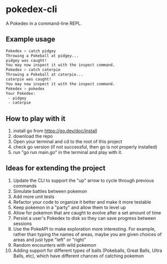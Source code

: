 # pokedex-cli

A Pokedex in a command-line REPL.

## Example usage

```bash
Pokedex > catch pidgey
Throwing a Pokeball at pidgey...
pidgey was caught!
You may now inspect it with the inspect command.
Pokedex > catch caterpie
Throwing a Pokeball at caterpie...
caterpie was caught!
You may now inspect it with the inspect command.
Pokedex > pokedex
Your Pokedex:
 - pidgey
 - caterpie
```

## How to play with it

1. install go from https://go.dev/doc/install
2. download the repo
3. Open your terminal and cd to the root of this project
4. check go version (if not successful, then go is not properly installed)
5. run "go run main.go" in the terminal and play with it.

## Ideas for extending the project

1. Update the CLI to support the "up" arrow to cycle through previous commands
2. Simulate battles between pokemon
3. Add more unit tests
4. Refactor your code to organize it better and make it more testable
5. Keep pokemon in a "party" and allow them to level up
6. Allow for pokemon that are caught to evolve after a set amount of time
7. Persist a user's Pokedex to disk so they can save progress between sessions
8. Use the PokeAPI to make exploration more interesting. For example, rather than typing the names of areas, maybe you are given choices of areas and just type "left" or "right"
9. Random encounters with wild pokemon
10. Adding support for different types of balls (Pokeballs, Great Balls, Ultra Balls, etc), which have different chances of catching pokemon
